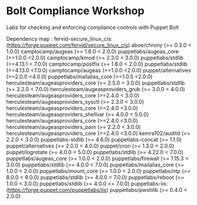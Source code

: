 # Bolt Compliance Workshop
Labs for checking and enforcing compliance controls with Puppet Bolt 

Dependency map :
fervid-secure_linux_cis: (https://forge.puppet.com/fervid/secure_linux_cis)
    aboe/chrony (>= 0.3.0 < 1.0.0)
    camptocamp/augeas (>= 1.8.0 < 2.0.0)
        puppetlabs/augeas_core (>=1.0.0 <2.0.0) 
    camptocamp/kmod (>= 2.3.0 < 3.0.0)
        puppetlabs/stdlib (>=4.13.1 < 7.0.0) 
    camptocamp/postfix (>= 1.8.0 < 2.0.0)
        puppetlabs/stdlib (>=4.13.0 <7.0.0)
        camptocamp/augeas (>=1.0.0 <2.0.0)
        puppet/alternatives (>=2.0.0 <4.0.0)
        puppetlabs/mailalias_core (>=1.0.5 <2.0.0) 
    herculesteam/augeasproviders_core (>= 2.5.0 < 3.0.0)
        puppetlabs/stdlib (>= 3.2.0 < 7.0.0) 
    herculesteam/augeasproviders_grub (>= 3.0.0 < 4.0.0)
        herculesteam/augeasproviders_core (>=2.4.0 < 3.0.0) 
    herculesteam/augeasproviders_sysctl (>= 2.3.0 < 3.0.0)
        herculesteam/augeasproviders_core (>=2.4.0 <3.0.0) 
    herculesteam/augeasproviders_shellvar (>= 4.0.0 < 5.0.0)
        herculesteam/augeasproviders_core (>=2.4.0 <3.0.0) 
    herculesteam/augeasproviders_pam (>= 2.2.0 < 3.0.0)
        herculesteam/augeasproviders_core (>=2.4.0 <3.0.0) 
    kemra102/auditd (>= 2.2.0 < 3.0.0)
        puppetlabs-stdlib (>= 4.6.0)
        puppetlabs-concat (>= 1.1.0) 
    puppet/alternatives (>= 2.0.0 < 4.0.0)
    puppet/cron (>= 1.3.0 < 2.0.0)
    puppet/logrotate (>= 4.0.0 < 5.0.0)
        puppetlabs/stdlib (>= 4.22.0 < 7.0.0) 
    puppetlabs/augeas_core (>= 1.0.0 < 2.0.0)
    puppetlabs/firewall (>= 1.15.3 < 3.0.0)
        puppetlabs/stdlib (>= 4.0.0 < 7.0.0) 
    puppetlabs/mailalias_core (>= 1.0.0 < 2.0.0)
    puppetlabs/mount_core (>= 1.0.0 < 2.0.0)
    puppetlabs/ntp (>= 8.0.0 < 9.0.0)
        puppetlabs/stdlib (>= 4.0.0 < 7.0.0) 
    puppetlabs/reboot (>= 1.0.0 < 3.0.0)
    puppetlabs/stdlib (>= 4.0.0 <= 7.0.0)
puppetlabs-iis: (https://forge.puppet.com/puppetlabs/iis)
    puppetlabs/pwshlib (>= 0.4.0 < 2.0.0) 